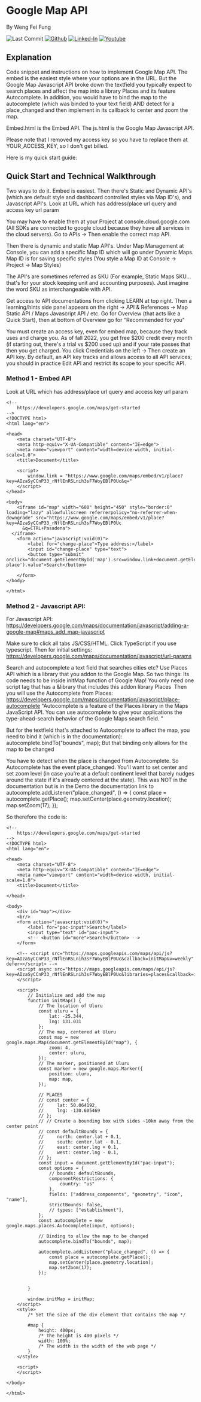 Google Map API
===
By Weng Fei Fung

![Last Commit](https://img.shields.io/github/last-commit/Siphon880gh/wengs-guide-on-google-map-api/main)
<a target="_blank" href="https://github.com/Siphon880gh" rel="nofollow"><img src="https://img.shields.io/badge/GitHub--blue?style=social&logo=GitHub" alt="Github" data-canonical-src="https://img.shields.io/badge/GitHub--blue?style=social&logo=GitHub" style="max-width:10ch;"></a>
<a target="_blank" href="https://www.linkedin.com/in/weng-fung/" rel="nofollow"><img src="https://camo.githubusercontent.com/0f56393c2fe76a2cd803ead7e5508f916eb5f1e62358226112e98f7e933301d7/68747470733a2f2f696d672e736869656c64732e696f2f62616467652f4c696e6b6564496e2d626c75653f7374796c653d666c6174266c6f676f3d6c696e6b6564696e266c6162656c436f6c6f723d626c7565" alt="Linked-In" data-canonical-src="https://img.shields.io/badge/LinkedIn-blue?style=flat&amp;logo=linkedin&amp;labelColor=blue" style="max-width:10ch;"></a>
<a target="_blank" href="https://www.youtube.com/user/Siphon880yt/" rel="nofollow"><img src="https://camo.githubusercontent.com/0bf5ba8ac9f286f95b2a2e86aee46371e0ac03d38b64ee2b78b9b1490df38458/68747470733a2f2f696d672e736869656c64732e696f2f62616467652f596f75747562652d7265643f7374796c653d666c6174266c6f676f3d796f7574756265266c6162656c436f6c6f723d726564" alt="Youtube" data-canonical-src="https://img.shields.io/badge/Youtube-red?style=flat&amp;logo=youtube&amp;labelColor=red" style="max-width:10ch;"></a>

## Explanation

Code snippet and instructions on how to implement Google Map API. The embed is the easiest style where your options are in the URL. But the Google Map Javascript API broke down the textfield you typically expect to search places and affect the map into a library Places and its feature Autocomplete. In addition, you would have to bind the map to the autocomplete (which was binded to your text field) AND detect for a place_changed and then implement in its callback to center and zoom the map.

Embed.html is the Embed API. The js.html is the Google Map Javascript API.

Please note that I removed my access key so you have to replace them at YOUR_ACCESS_KEY, so I don't get billed.

Here is my quick start guide:

## Quick Start and Technical Walkthrough

Two ways to do it. Embed is easiest. Then there's Static and Dynamic API's (which are default style and dashboard controlled styles via Map ID's), and Javascript API's. Look at URL which has address/place url query and access key url param

You may have to enable them at your Project at console.cloud.google.com (All SDKs are connected to google cloud because they have all services in the cloud servers). Go to APIs -> Then enable the correct map API.

Then there is dynamic and static Map API's. Under Map Management at Console, you can add a specific Map ID which will go under Dynamic Maps. Map ID is for saving specific styles (You style a Map ID at Console -> Project -> Map Styles)

The API's are sometimes referred as SKU (For example, Static Maps SKU... that's for your stock keeping unit and accounting purposes). Just imagine the word SKU as interchangeable with API.

Get access to API documentations from clicking LEARN at top right. Then a learning/hints side panel appears on the right -> API & References -> Map Static API / Maps Javascript API / etc. Go for Overview (that acts like a Quick Start), then at bottom of Overview go for "Recommended for you"

You must create an access key, even for embed map, because they track uses and charge you. As of fall 2022, you get free $200 credit every month (if starting out, there's a trial vs $200 used up) and if your rate passes that then you get charged. You click Credentials on the left -> Then create an API key. By default, an API key tracks and allows access to all API services; you should in practice Edit API and restrict its scope to your specific API.


### Method 1 - Embed API

Look at URL which has address/place url query and access key url param
```
<!-- 
    https://developers.google.com/maps/get-started
-->
<!DOCTYPE html>
<html lang="en">

<head>
    <meta charset="UTF-8">
    <meta http-equiv="X-UA-Compatible" content="IE=edge">
    <meta name="viewport" content="width=device-width, initial-scale=1.0">
    <title>Document</title>

    <script>
        window.link = "https://www.google.com/maps/embed/v1/place?key=AIzaSyCCnP33_rNflEnRSLnih3sF7WoyEBlP0Uc&q="
    </script>
</head>

<body>
    <iframe id="map" width="600" height="450" style="border:0" loading="lazy" allowfullscreen referrerpolicy="no-referrer-when-downgrade" src="https://www.google.com/maps/embed/v1/place?key=AIzaSyCCnP33_rNflEnRSLnih3sF7WoyEBlP0Uc
      &q=CTRL+Pasadena">
  </iframe>
    <form action="javascript:void(0)">
        <label for="change-place">Type address:</label>
        <input id="change-place" type="text">
        <button type="submit" onclick="document.getElementById('map').src=window.link+document.getElementById('change-place').value">Search</button>

    </form>
</body>

</html>
```

### Method 2 - Javascript API:
For Javascript API:
https://developers.google.com/maps/documentation/javascript/adding-a-google-map#maps_add_map-javascript

Make sure to click all tabs JS/CSS/HTML. Click TypeScript if you use typescript. Then for initial settings: https://developers.google.com/maps/documentation/javascript/url-params

Search and autocomplete a text field that searches cities etc? Use Places API which is a library that you addon to the Google Map. So two things:
Its code needs to be inside initMap function of Google Map! 
You only need one script tag that has a &library that includes this addon library Places
 Then you will use the Autocomplete from Places: https://developers.google.com/maps/documentation/javascript/place-autocomplete
"Autocomplete is a feature of the Places library in the Maps JavaScript API. You can use autocomplete to give your applications the type-ahead-search behavior of the Google Maps search field. "


But for the textfield that's attached to Autocomplete to affect the map, you need to bind it (which is in the documentation): autocomplete.bindTo("bounds", map);
But that binding only allows for the map to be changed

You have to detect when the place is changed from Autocomplete. So Autocomplete has the event place_changed. You'll want to set center and set zoom level (in case you're at a default continent level that barely nudges around the state if it's already centered at the state). This was NOT in the documentation but is in the Demo the documentation link to
autocomplete.addListener("place_changed", () => {
                const place = autocomplete.getPlace();
                map.setCenter(place.geometry.location);
                map.setZoom(17);
            });


So therefore the code is:

```
<!-- 
    https://developers.google.com/maps/get-started
-->
<!DOCTYPE html>
<html lang="en">

<head>
    <meta charset="UTF-8">
    <meta http-equiv="X-UA-Compatible" content="IE=edge">
    <meta name="viewport" content="width=device-width, initial-scale=1.0">
    <title>Document</title>

</head>

<body>
    <div id="map"></div>
    <br/>
    <form action="javascript:void(0)">
        <label for="pac-input">Search</label>
        <input type="text" id="pac-input">
        <!-- <button id="more">Search</button> -->
    </form>

    <!-- <script src="https://maps.googleapis.com/maps/api/js?key=AIzaSyCCnP33_rNflEnRSLnih3sF7WoyEBlP0Uc&callback=initMap&v=weekly" defer></script> -->
    <script async src="https://maps.googleapis.com/maps/api/js?key=AIzaSyCCnP33_rNflEnRSLnih3sF7WoyEBlP0Uc&libraries=places&callback=initMap">
    </script>

    <script>
        // Initialize and add the map
        function initMap() {
            // The location of Uluru
            const uluru = {
                lat: -25.344,
                lng: 131.031
            };
            // The map, centered at Uluru
            const map = new google.maps.Map(document.getElementById("map"), {
                zoom: 4,
                center: uluru,
            });
            // The marker, positioned at Uluru
            const marker = new google.maps.Marker({
                position: uluru,
                map: map,
            });

            // PLACES
            // const center = {
            //     lat: 50.064192,
            //     lng: -130.605469
            // };
            // // Create a bounding box with sides ~10km away from the center point
            // const defaultBounds = {
            //     north: center.lat + 0.1,
            //     south: center.lat - 0.1,
            //     east: center.lng + 0.1,
            //     west: center.lng - 0.1,
            // };
            const input = document.getElementById("pac-input");
            const options = {
                // bounds: defaultBounds,
                componentRestrictions: {
                    country: "us"
                },
                fields: ["address_components", "geometry", "icon", "name"],
                strictBounds: false,
                // types: ["establishment"],
            };
            const autocomplete = new google.maps.places.Autocomplete(input, options);

            // Binding to allow the map to be changed
            autocomplete.bindTo("bounds", map);

            autocomplete.addListener("place_changed", () => {
                const place = autocomplete.getPlace();
                map.setCenter(place.geometry.location);
                map.setZoom(17);
            });


        }

        window.initMap = initMap;
    </script>
    <style>
        /* Set the size of the div element that contains the map */
        
        #map {
            height: 400px;
            /* The height is 400 pixels */
            width: 100%;
            /* The width is the width of the web page */
        }
    </style>

    <script>
    </script>

</body>

</html>
```
